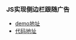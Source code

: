 ### JS实现侧边栏跟随广告 ###

- [demo地址](http://moxiufe.cn/Projects/JavaScript/sidebarAds/index.html)
- [代码地址](https://github.com/moxiu-fe/Projects/tree/master/JavaScript/sidebarAds)